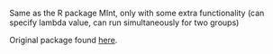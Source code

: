 Same as the R package MInt, only with some extra functionality (can specify lambda value, can run simultaneously for two groups)

Original package found [here](https://cran.r-project.org/web/packages/MInt/index.html).